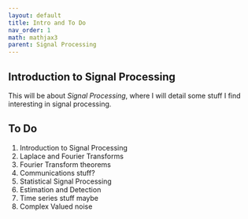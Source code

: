 ```yaml
---
layout: default
title: Intro and To Do
nav_order: 1
math: mathjax3
parent: Signal Processing
---
```


## Introduction to Signal Processing
This will be about _Signal Processing_, where I will detail some stuff I find interesting in signal processing.

## To Do
 1. Introduction to Signal Processing
 1. Laplace and Fourier Transforms
 1. Fourier Transform theorems
 1. Communications stuff?
 1. Statistical Signal Processing
 1. Estimation and Detection
 1. Time series stuff maybe
 1. Complex Valued noise